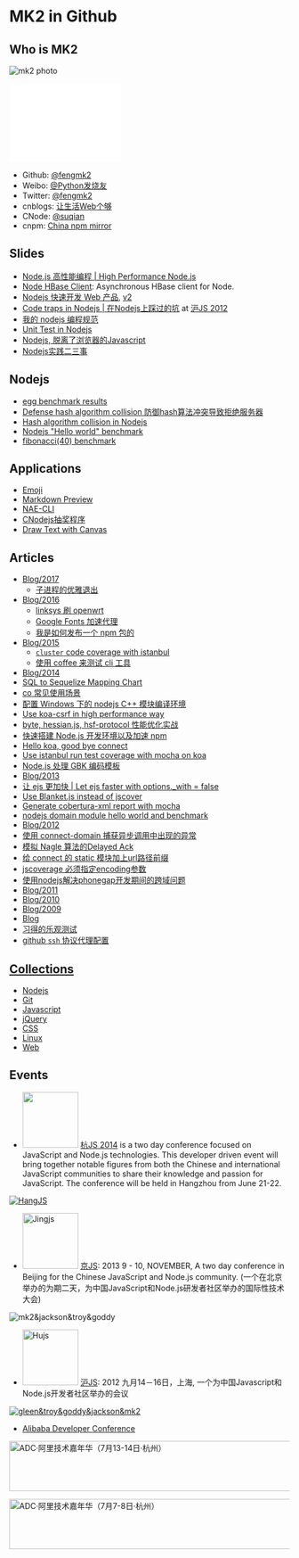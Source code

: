 # MK2 in Github

## Who is MK2

![mk2 photo](https://secure.gravatar.com/avatar/95b9d41231617a05ced5604d242c9670?s=200)
<iframe src="//githubbadge.appspot.com/fengmk2?s=1" style="border: 0;height: 142px;width: 200px;overflow: hidden;" frameBorder="0"></iframe>

* Github: [@fengmk2](https://github.com/fengmk2)
* Weibo: [@Python发烧友](http://weibo.com/imk2)
* Twitter: [@fengmk2](http://twitter.com/fengmk2)
* cnblogs: [让生活Web个够](http://fengmk2.cnblogs.com/)
* CNode: [@suqian](http://cnodejs.org/user/suqian)
* cnpm: [China npm mirror](http://cnpmjs.org)

## Slides

* [Node.js 高性能编程 | High Performance Node.js](./ppt/high-performance-on-nodejs.html)
* [Node HBase Client](./ppt/nodejs_hbase_client.html): Asynchronous HBase client for Node.
* [Nodejs 快速开发 Web 产品](./ppt/nodejs-web-dev.html), [v2](./ppt/nodejs-web-dev-v2.html)
* [Code traps in Nodejs | 在Nodejs上踩过的坑](./ppt/hujs.html) at [沪JS 2012](http://www.hujs.org/)
* [我的 nodejs 编程规范](./ppt/nodejs_programming_style.html)
* [Unit Test in Nodejs](/ppt/unittest-and-bdd-in-nodejs-with-mocha.html)
* [Nodejs, 脱离了浏览器的Javascript](/ppt/qcon2011/index.html)
* [Nodejs实践二三事](/ppt/those-things-using-nodejs/index.html)

## Nodejs

* [egg benchmark results](/egg/benchmark/)
* [Defense hash algorithm collision 防御hash算法冲突导致拒绝服务器](/blog/2011/defense-hash-algorithm-collision-dos.html)
* [Hash algorithm collision in Nodejs](/blog/2011/hac-in-nodejs-results.html)
* [Nodejs "Hello world" benchmark](/blog/helloworld-benchmark.html)
* [fibonacci(40) benchmark](/blog/2011/fibonacci/nodejs-python-php-ruby-lua.html)

## Applications

* [Emoji](./emoji/)
* [Markdown Preview](./browser.html)
* [NAE-CLI](http://club.cnodejs.org/topic/4f387648301a48d50e003d4c)
* [CNodejs抽奖程序](/lottery/index.html)
* [Draw Text with Canvas](/blog/2011/canvas-text.html)

## Articles

* [Blog/2017](blog/2017)
  * [子进程的优雅退出](blog/2017/graceful-process-exit)
* [Blog/2016](blog/2016)
  * [linksys 刷 openwrt](openwrt/README)
  * [Google Fonts 加速代理](blog/2016/google-fonts-mirror)
  * [我是如何发布一个 npm 包的](blog/2016/how-i-publish-a-npm-package)
* [Blog/2015](blog/2015)
  * [`cluster` code coverage with istanbul](blog/2015/cluster-coverage/README.html)
  * [使用 coffee 来测试 cli 工具](blog/2015/test-cli-with-coffee.html)
* [Blog/2014](blog/2014)
 * [SQL to Sequelize Mapping Chart](blog/2014/10/sql-to-sequelize-mapping-chart.html)
 * [co 常见使用场景](blog/2014/07/co-usage.html)
 * [配置 Windows 下的 nodejs C++ 模块编译环境](blog/2014/07/node-gyp-cpp-build-env.html)
 * [Use koa-csrf in high performance way](blog/2014/06/use-koa-csrf-high-performance-way.html)
 * [byte, hessian.js, hsf-protocol 性能优化实战](blog/2014/05/hessian-performance-improve.html)
 * [快速搭建 Node.js 开发环境以及加速 npm](blog/2014/03/node-env-and-faster-npm.html)
 * [Hello koa, good bye connect](blog/2014/03/koa-vs-connect.html)
 * [Use istanbul run test coverage with mocha on koa](blog/2014/03/istanbul.html)
 * [Node.js 处理 GBK 编码模板](./blog/2014/iconv-lite/iconv-lite.html)
* [Blog/2013](./blog/2013)
 * [让 ejs 更加快 | Let ejs faster with options._with = false](./benchmark/ejs/with_false_better_than_true.html)
 * [Use Blanket.js instead of jscover](./blog/2013/05/blanketjs-jscoverage.html)
 * [Generate cobertura-xml report with mocha](./blog/2013/02/cobertura-xml-with-mocha.html)
 * [nodejs domain module hello world and benchmark](./blog/2013/03/domain-helloworld-benchmark.html)
* [Blog/2012](./blog/2012)
 * [使用 connect-domain 捕获异步调用中出现的异常](./blog/2012/12/domain_module.html)
 * [模拟 Nagle 算法的Delayed Ack](./benchmark/nagle-algorithm-delayed-ack-mock.html)
 * [给 connect 的 static 模块加上url路径前缀](./blog/2012/06/use-pre-for-connect-static-middleware.html)
 * [jscoverage 必须指定encoding参数](./blog/2012/06/jscoverage-must-set-encoding.html)
 * [使用nodejs解决phonegap开发期间的跨域问题](./blog/2012/05/phonegap-dev-env-cross-domain-with-nodejs.html)
* [Blog/2011](./blog/2011)
* [Blog/2010](./blog/2010)
* [Blog/2009](./blog/2009)
* [Blog](./blog/)
* [习得的乐观测试](./Learned-Optimism-Test.htm)
* [github `ssh` 协议代理配置](./github-proxy.html)

## [Collections](./collections)

* [Nodejs](./collections/nodejs.html)
* [Git](./collections/git.html)
* [Javascript](/collections/javascript.html)
* [jQuery](/collections/jquery.html)
* [CSS](/collections/css.html)
* [Linux](/collections/linux.html)
* [Web](/collections/web.html)

## Events

* <img width="100" src="http://jsconfcn.qiniudn.com/logo.png"> [杭JS 2014](http://2014.jsconf.cn/) is a two day conference focused on JavaScript and Node.js technologies. This developer driven event will bring together notable figures from both the Chinese and international JavaScript communities to share their knowledge and passion for JavaScript. The conference will be held in Hangzhou from June 21-22.

<a href="//ww4.sinaimg.cn/large/61c56ebcgw1ehp32sddkgj21kw0s5k52.jpg" target="_blank"><img src="//ww4.sinaimg.cn/mw1024/61c56ebcgw1ehp32sddkgj21kw0s5k52.jpg" alt="HangJS"></a>

* <img width="100" src="http://nfs.nodeblog.org/b/2/b2d5557fcea267c6b5ef13eb8762c4be.png" alt="Jingjs"> [京JS](http://jingjs.org/): 2013 9 - 10, NOVEMBER, A two day conference in Beijing for the Chinese JavaScript and Node.js community. (一个在北京举办的为期二天，为中国JavaScript和Node.js研发者社区举办的国际性技术大会)

![mk2&jackson&troy&goddy](http://nfs.nodeblog.org/b/8/b89258b13b66ee5abd4f530d018409f1.jpg)

* <img width="100" src="//ww1.sinaimg.cn/bmiddle/6cfc7910jw1ehp6uh3sjrj20dw0dwglw.jpg" alt="Hujs"> [沪JS](http://www.hujs.org/): 2012 九月14－16日，上海, 一个为中国Javascript和Node.js开发者社区举办的会议

[![gleen&troy&goddy&jackson&mk2](//ww3.sinaimg.cn/bmiddle/6cfc7910jw1dx6wgxck38j.jpg)](//ww3.sinaimg.cn/large/6cfc7910jw1dx6wgxck38j.jpg)

* [Alibaba Developer Conference]

<a href="http://adc.alibabatech.org/" target="_blank"><img src="http://img04.taobaocdn.com/tps/i4/T1d7iVXvRfXXciXB3I-728-90.png" width="728" height="90" alt="ADC·阿里技术嘉年华（7月13-14日·杭州）" /></a>

<a href="http://adc.taobao.com/" target="_blank"><img src="http://adc.taobao.com/bundles/devcarnival/images/d2_728x90.jpg" width="728" height="90" alt="ADC·阿里技术嘉年华（7月7-8日·杭州）" /></a>

[Alibaba Developer Conference]: http://adc.taobao.com/
